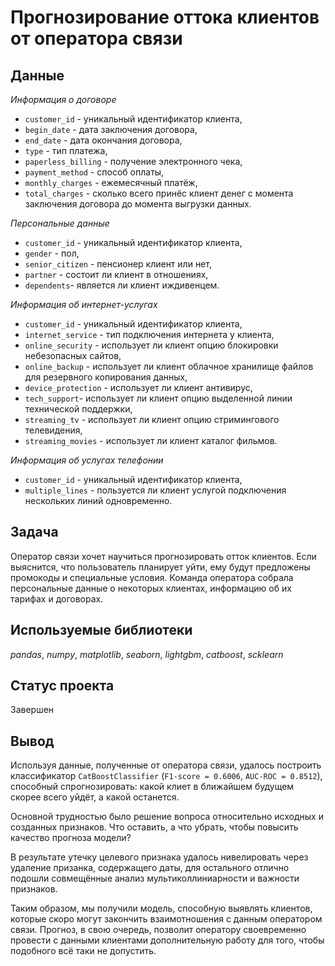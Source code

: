 # Прогнозирование оттока клиентов от оператора связи


## Данные

*Информация о договоре*

* `customer_id` - уникальный идентификатор клиента,
* `begin_date` - дата заключения договора,
* `end_date` - дата окончания договора,
* `type` - тип платежа,
* `paperless_billing` - получение электронного чека,
* `payment_method` - способ оплаты,
* `monthly_charges` - ежемесячный платёж,
* `total_charges` - сколько всего принёс клиент денег с момента заключения договора до момента выгрузки данных.

*Персональные данные*

* `customer_id` - уникальный идентификатор клиента,
* `gender` - пол,
* `senior_citizen` - пенсионер клиент или нет,
* `partner` - состоит ли клиент в отношениях,
* `dependents`- является ли клиент иждивенцем.

*Информация об интернет-услугах*

* `customer_id` - уникальный идентификатор клиента,
* `internet_service` - тип подключения интернета у клиента,
* `online_security` - использует ли клиент опцию блокировки небезопасных сайтов,
* `online_backup` - использует ли клиент облачное хранилище файлов для резервного копирования данных,
* `device_protection` - использует ли клиент антивирус,
* `tech_support`- использует ли клиент опцию выделенной линии технической поддержки,
* `streaming_tv` - использует ли клиент опцию стримингового телевидения,
* `streaming_movies` - использует ли клиент каталог фильмов.

*Информация об услугах телефонии*

* `customer_id` - уникальный идентификатор клиента,
* `multiple_lines` - пользуется ли клиент услугой подключения нескольких линий одновременно.

## Задача

Оператор связи хочет научиться прогнозировать отток клиентов. Если выяснится, что пользователь планирует уйти, ему будут предложены промокоды и специальные условия. Команда оператора собрала персональные данные о некоторых клиентах, информацию об их тарифах и договорах.

## Используемые библиотеки
*pandas*, *numpy*, *matplotlib*, *seaborn*, *lightgbm*, *catboost*, *scklearn*

## Статус проекта
Завершен

## Вывод
Используя данные, полученные от оператора связи, удалось построить классификатор `CatBoostClassifier` (`F1-score = 0.6006`, `AUC-ROC = 0.8512`), способный спрогнозировать: какой клиет в ближайшем будущем скорее всего уйдёт, а какой останется.

Основной трудностью было решение вопроса относительно исходных и созданных признаков. Что оставить, а что убрать, чтобы повысить качество прогноза модели? 

В результате утечку целевого признака удалось нивелировать через удаление призанка, содержащего даты, для остального отлично подошли совмещённые анализ мультиколлиниарности и важности признаков.

Таким образом, мы получили модель, способную выявлять клиентов, которые скоро могут закончить взаимотношения с данным оператором связи. Прогноз, в свою очередь, позволит оператору своевременно провести с данными клиентами дополнительную работу для того, чтобы подобного всё таки не допустить.





